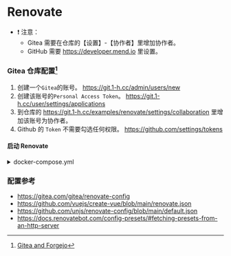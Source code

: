 # Renovate

- ❗️ 注意：
  - Gitea 需要在仓库的【设置】-【协作者】里增加协作者。
  - GitHub 需要 https://developer.mend.io 里设置。


### Gitea 仓库配置[^1]


1. 创建一个`Gitea`的账号。 https://git.1-h.cc/admin/users/new
2. 创建该账号的`Personal Access Token`。 https://git.1-h.cc/user/settings/applications
3. 到仓库的 https://git.1-h.cc/examples/renovate/settings/collaboration 里增加该账号为协作者。
4. Github 的 `Token` 不需要勾选任何权限。 https://github.com/settings/tokens

#### 启动 Renovate

<details>
<summary>docker-compose.yml</summary>

```yaml
services:
  git.1-h.cc:
    # docker exec -it renovate-git.1-h.cc-1 docker-entrypoint.sh renovate
    pull_policy: always
    restart: always
    network_mode: bridge
    environment:
      - LOG_LEVEL=debug
      - TZ=Asia/Shanghai
      - RENOVATE_AUTODISCOVER=true
      - RENOVATE_PLATFORM=gitea
      - RENOVATE_INCLUDE_MIRRORS=true
      #
      - RENOVATE_ENDPOINT=❗️https://git.1-h.cc
      - RENOVATE_TOKEN=❗️
      - GITHUB_COM_TOKEN=❗️
    entrypoint:
      - /bin/bash
    image: renovate/renovate:38
    command: -c "while true; do docker-entrypoint.sh renovate; sleep 8h; done"
```
</details>


### 配置参考

- https://gitea.com/gitea/renovate-config
- https://github.com/vuejs/create-vue/blob/main/renovate.json
- https://github.com/unjs/renovate-config/blob/main/default.json
- https://docs.renovatebot.com/config-presets/#fetching-presets-from-an-http-server

[^1]: [Gitea and Forgejo](https://docs.renovatebot.com/modules/platform/gitea)